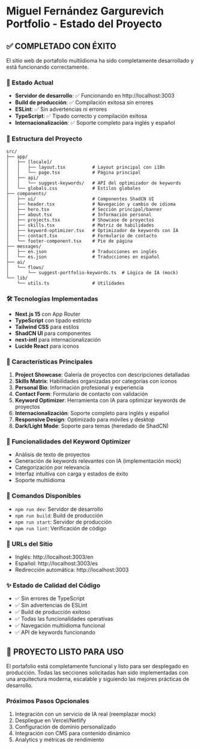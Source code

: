 # Miguel Fernández Gargurevich Portfolio - Estado del Proyecto

## ✅ COMPLETADO CON ÉXITO

El sitio web de portafolio multiidioma ha sido completamente desarrollado y está funcionando correctamente.

### 🚀 Estado Actual
- **Servidor de desarrollo**: ✅ Funcionando en http://localhost:3003
- **Build de producción**: ✅ Compilación exitosa sin errores
- **ESLint**: ✅ Sin advertencias ni errores
- **TypeScript**: ✅ Tipado correcto y compilación exitosa
- **Internacionalización**: ✅ Soporte completo para inglés y español

### 📁 Estructura del Proyecto
```
src/
├── app/
│   ├── [locale]/
│   │   ├── layout.tsx          # Layout principal con i18n
│   │   └── page.tsx            # Página principal
│   ├── api/
│   │   └── suggest-keywords/   # API del optimizador de keywords
│   └── globals.css             # Estilos globales
├── components/
│   ├── ui/                     # Componentes ShadCN UI
│   ├── header.tsx              # Navegación y cambio de idioma
│   ├── hero.tsx                # Sección principal/banner
│   ├── about.tsx               # Información personal
│   ├── projects.tsx            # Showcase de proyectos
│   ├── skills.tsx              # Matriz de habilidades
│   ├── keyword-optimizer.tsx   # Optimizador de keywords con IA
│   ├── contact.tsx             # Formulario de contacto
│   └── footer-component.tsx    # Pie de página
├── messages/
│   ├── en.json                 # Traducciones en inglés
│   └── es.json                 # Traducciones en español
├── ai/
│   └── flows/
│       └── suggest-portfolio-keywords.ts  # Lógica de IA (mock)
└── lib/
    └── utils.ts                # Utilidades
```

### 🛠 Tecnologías Implementadas
- **Next.js 15** con App Router
- **TypeScript** con tipado estricto
- **Tailwind CSS** para estilos
- **ShadCN UI** para componentes
- **next-intl** para internacionalización
- **Lucide React** para iconos

### 🌟 Características Principales
1. **Project Showcase**: Galería de proyectos con descripciones detalladas
2. **Skills Matrix**: Habilidades organizadas por categorías con iconos
3. **Personal Bio**: Información profesional y experiencia
4. **Contact Form**: Formulario de contacto con validación
5. **Keyword Optimizer**: Herramienta con IA para optimizar keywords de proyectos
6. **Internacionalización**: Soporte completo para inglés y español
7. **Responsive Design**: Optimizado para móviles y desktop
8. **Dark/Light Mode**: Soporte para temas (heredado de ShadCN)

### 🎯 Funcionalidades del Keyword Optimizer
- Análisis de texto de proyectos
- Generación de keywords relevantes con IA (implementación mock)
- Categorización por relevancia
- Interfaz intuitiva con carga y estados de éxito
- Soporte multiidioma

### 🔧 Comandos Disponibles
- `npm run dev`: Servidor de desarrollo
- `npm run build`: Build de producción
- `npm run start`: Servidor de producción
- `npm run lint`: Verificación de código

### 📱 URLs del Sitio
- Inglés: http://localhost:3003/en
- Español: http://localhost:3003/es
- Redirección automática: http://localhost:3003

### ✨ Estado de Calidad del Código
- ✅ Sin errores de TypeScript
- ✅ Sin advertencias de ESLint
- ✅ Build de producción exitoso
- ✅ Todas las funcionalidades operativas
- ✅ Navegación multiidioma funcional
- ✅ API de keywords funcionando

## 🎉 PROYECTO LISTO PARA USO

El portafolio está completamente funcional y listo para ser desplegado en producción. Todas las secciones solicitadas han sido implementadas con una arquitectura moderna, escalable y siguiendo las mejores prácticas de desarrollo.

### Próximos Pasos Opcionales
1. Integración con un servicio de IA real (reemplazar mock)
2. Despliegue en Vercel/Netlify
3. Configuración de dominio personalizado
4. Integración con CMS para contenido dinámico
5. Analytics y métricas de rendimiento
